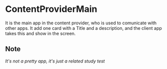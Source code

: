 # ContentProviderMain

It is the main app in the content provider, who is used to comunicate with other apps. It add one card with a Title and a description, and the client app takes this and show in the screen.

## Note

*It's not a pretty app, it's just a related study test*
